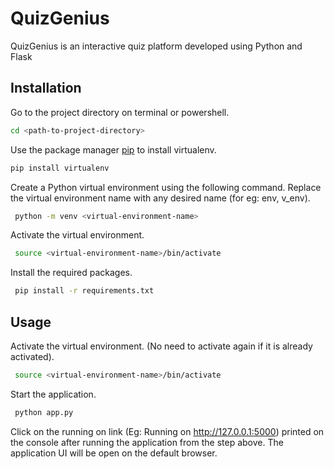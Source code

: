 # QuizGenius

QuizGenius is an interactive quiz platform developed using Python and Flask

## Installation
Go to the project directory on terminal or powershell.
```bash
cd <path-to-project-directory>
```

Use the package manager [pip](https://pip.pypa.io/en/stable/) to install virtualenv.

```bash
pip install virtualenv
```

Create a Python virtual environment using the following command. Replace the virtual environment name with any desired name (for eg: env, v_env).

```bash
 python -m venv <virtual-environment-name>
```
Activate the virtual environment.
```bash
 source <virtual-environment-name>/bin/activate
```

Install the required packages.
```bash
 pip install -r requirements.txt
```

## Usage

Activate the virtual environment. (No need to activate again if it is already activated).
```bash
 source <virtual-environment-name>/bin/activate
```

Start the application.
```bash
 python app.py
```

Click on the running on link (Eg: Running on http://127.0.0.1:5000) printed on the console after running the application from the step above.
The application UI will be open on the default browser.